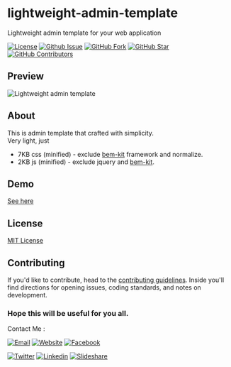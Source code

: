 # lightweight-admin-template
 Lightweight admin template for your web application
 
 
[![License](https://img.shields.io/github/license/mazipan/lightweight-admin-template.svg?maxAge=3600)](https://github.com/mazipan/lightweight-admin-template) 
[![Github Issue](https://img.shields.io/github/issues/mazipan/lightweight-admin-template.svg?maxAge=3600)](https://github.com/mazipan/lightweight-admin-template/issues) 
[![GitHub Fork](https://img.shields.io/github/forks/mazipan/lightweight-admin-template.svg?maxAge=3600)](https://github.com/mazipan/lightweight-admin-template/network) 
[![GitHub Star](https://img.shields.io/github/stars/mazipan/lightweight-admin-template.svg?maxAge=3600)](https://github.com/mazipan/lightweight-admin-template/stargazers) 
[![GitHub Contributors](https://img.shields.io/github/contributors/mazipan/lightweight-admin-template.svg?maxAge=3600)](https://github.com/mazipan/lightweight-admin-template/network/members)

 
## Preview
![Lightweight admin template](https://raw.githubusercontent.com/mazipan/lightweight-admin-template/master/preview.PNG)

## About
This is admin template that crafted with simplicity.<br/>
Very light, just 
- 7KB css (minified) - exclude [bem-kit](https://github.com/mazipan/bem-kit) framework and normalize. 
- 2KB js (minified) - exclude jquery and [bem-kit](https://github.com/mazipan/bem-kit).

## Demo
[See here](https://mazipan.github.io/lightweight-admin-template/)

## License
[MIT License](https://github.com/mazipan/lightweight-admin-template/blob/master/LICENSE)

## Contributing

If you'd like to contribute, head to the [contributing guidelines](/CONTRIBUTING.md). Inside you'll find directions for opening issues, coding standards, and notes on development.
 
### Hope this will be useful for you all.

Contact Me :

[![Email](https://img.shields.io/badge/mazipanneh-Email-yellow.svg?maxAge=3600)](mailto:mazipanneh@gmail.com) 
[![Website](https://img.shields.io/badge/mazipanneh-Blog-brightgreen.svg?maxAge=3600)](https://mazipanneh.com/blog/)
[![Facebook](https://img.shields.io/badge/mazipanneh-Facebook-blue.svg?maxAge=3600)](https://facebook.com/mazipanneh) 

[![Twitter](https://img.shields.io/badge/Maz_Ipan-Twitter-55acee.svg?maxAge=3600)](https://twitter.com/Maz_Ipan) 
[![Linkedin](https://img.shields.io/badge/irfanmaulanamazipan-Linkedin-0077b5.svg?maxAge=3600)](https://id.linkedin.com/in/irfanmaulanamazipan) 
[![Slideshare](https://img.shields.io/badge/IrfanMaulana21-Slideshare-0077b5.svg?maxAge=3600)](https://www.slideshare.net/IrfanMaulana21) 
